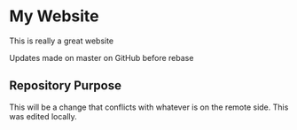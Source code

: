 # My Website

This is really a great website

Updates made on master on GitHub before rebase

## Repository Purpose

This will be a change that conflicts 
with whatever is on the remote side.
This was edited locally.
